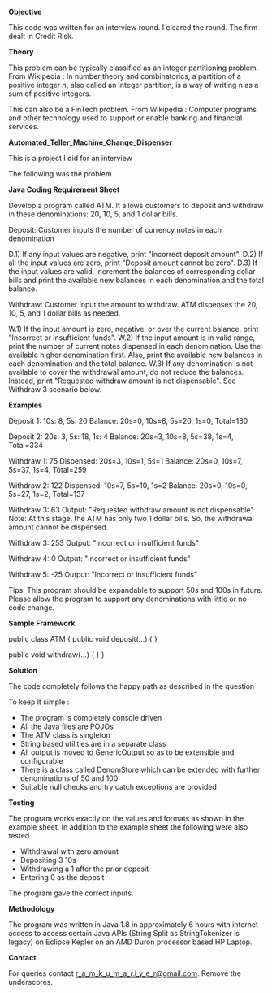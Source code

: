 **Objective**

This code was written for an interview round. I cleared the round. The firm dealt in Credit Risk.


**Theory**

This problem can be typically classified as an integer partitioning problem. From Wikipedia : In number theory and combinatorics, a partition of a positive integer n, also called an integer partition, is a way of writing n as a sum of positive integers.

This can also be a FinTech problem. From Wikipedia : Computer programs and other technology used to support or enable banking and financial services.



**Automated_Teller_Machine_Change_Dispenser**

This is a project  I did for an  interview

The following was the problem

**Java Coding Requirement Sheet**

Develop a program called ATM. It allows customers to deposit and withdraw in these denominations: 20, 10, 5, and 1 dollar bills.

Deposit: Customer inputs the number of currency notes in each denomination

D.1) If any input values are negative, print "Incorrect deposit amount".
D.2) If all the input values are zero, print "Deposit amount cannot be zero".
D.3) If the input values are valid, increment the balances of corresponding dollar bills and print the available new balances in each denomination and the total balance.

Withdraw: Customer input the amount to withdraw. ATM dispenses the 20, 10, 5, and 1 dollar bills as needed. 

W.1) If the input amount is zero, negative, or over the current balance, print "Incorrect or insufficient funds".
W.2) If the input amount is in valid range, print the number of current notes dispensed in each denomination. Use the available higher denomination first. Also, print the available new balances in each denomination and the total balance.
W.3) If any denomination is not available to cover the withdrawal amount, do not reduce the balances. Instead, print "Requested withdraw amount is not dispensable". See Withdraw 3 scenario below.


**Examples**

Deposit 1: 10s: 8, 5s: 20
Balance: 20s=0, 10s=8, 5s=20, 1s=0, Total=180

Deposit 2: 20s: 3, 5s: 18, 1s: 4
Balance: 20s=3, 10s=8, 5s=38, 1s=4, Total=334

Withdraw 1: 75
Dispensed: 20s=3, 10s=1, 5s=1
Balance: 20s=0, 10s=7, 5s=37, 1s=4, Total=259

Withdraw 2: 122
Dispensed: 10s=7, 5s=10, 1s=2
Balance: 20s=0, 10s=0, 5s=27, 1s=2, Total=137

Withdraw 3: 63
Output: "Requested withdraw amount is not dispensable"
Note: At this stage, the ATM has only two 1 dollar bills. So, the withdrawal amount cannot be dispensed.

Withdraw 3: 253
Output: "Incorrect or insufficient funds"

Withdraw 4: 0
Output: "Incorrect or insufficient funds"

Withdraw 5: -25
Output: "Incorrect or insufficient funds"


Tips: This program should be expandable to support 50s and 100s in future. Please allow the program to support any denominations with little or no code change.

**Sample Framework**

public class ATM {
   public void deposit(...) {
   }

   public void withdraw(...) {
   }
}



**Solution**

The code completely follows the happy path as described in the question

To keep it simple : 

* The program is completely console driven
* All the Java files are POJOs
* The ATM class is singleton
* String based utilities are in a separate class
* All output is moved to GenericOutput so as to be extensible and configurable
* There is a class called DenomStore which can be extended with further denominations of 50 and 100
* Suitable null checks and try catch exceptions are provided

**Testing** 

The program works exactly on the values and formats as shown in the example sheet.  In addition to the example sheet the following were also tested

* Withdrawal with zero amount
* Depositing 3 10s
* Withdrawing  a 1 after the prior deposit
* Entering 0 as the deposit

The program gave the correct inputs.

**Methodology**

The program was written in Java 1.8 in approximately 6 hours with internet access to access certain Java APIs (String Split as StringTokenizer is legacy) on Eclipse Kepler on an AMD Duron processor based HP Laptop.

**Contact**

For queries contact r_a_m_k_u_m_a_r.i_y_e_r@gmail.com. Remove the underscores.

